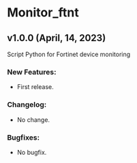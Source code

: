 # Monitor_ftnt 
## v1.0.0 (April, 14, 2023)
Script Python for Fortinet device monitoring

### New Features:
- First release.  
### Changelog:
- No change.
### Bugfixes:
- No bugfix.

